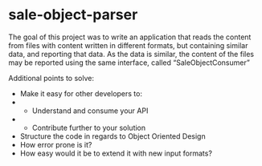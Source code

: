 # sale-object-parser
The goal of this project was to write an application that reads the
content from files with content written in different formats, but containing
similar data, and reporting that data. As the data
is similar, the content of the files may be reported using the same
interface, called “SaleObjectConsumer”

Additional points to solve:
* Make it easy for other developers to:
* * Understand and consume your API
* * Contribute further to your solution
* Structure the code in regards to Object Oriented Design
* How error prone is it?
* How easy would it be to extend it with new input formats?
